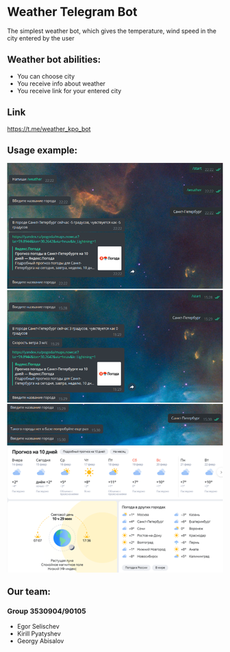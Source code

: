 # Weather Telegram Bot
The simplest weather bot, which gives the temperature, wind speed in the city entered by the user
## Weather bot abilities:
- You can choose city 
- You receive info about weather
- You receive link for your entered city
## Link
https://t.me/weather_kpo_bot
## Usage example:
![](docs/img.png)
![](docs/img_1.png)
![](docs/img_2.png)
![](docs/img_3.png)

## Our team:

### Group 3530904/90105
- Egor Selischev
- Kirill Pyatyshev
- Georgy Abisalov
